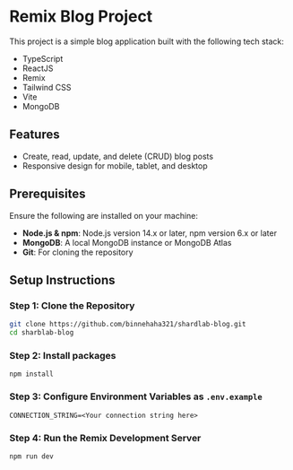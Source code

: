 # Remix Blog Project

This project is a simple blog application built with the following tech stack:

- TypeScript
- ReactJS
- Remix
- Tailwind CSS
- Vite
- MongoDB

## Features

- Create, read, update, and delete (CRUD) blog posts
- Responsive design for mobile, tablet, and desktop

## Prerequisites

Ensure the following are installed on your machine:

- **Node.js & npm**: Node.js version 14.x or later, npm version 6.x or later
- **MongoDB**: A local MongoDB instance or MongoDB Atlas
- **Git**: For cloning the repository

## Setup Instructions

### Step 1: Clone the Repository

```bash
git clone https://github.com/binnehaha321/shardlab-blog.git
cd sharblab-blog
```

### Step 2: Install packages

`npm install`

### Step 3: Configure Environment Variables as `.env.example`

`CONNECTION_STRING=<Your connection string here>`

### Step 4: Run the Remix Development Server

`npm run dev`

